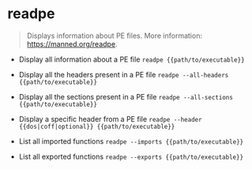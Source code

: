 # readpe
> Displays information about PE files.
> More information: <https://manned.org/readpe>.

- Display all information about a PE file
`readpe {{path/to/executable}}`

- Display all the headers present in a PE file
`readpe --all-headers {{path/to/executable}}`

- Display all the sections present in a PE file
`readpe --all-sections {{path/to/executable}}`

- Display a specific header from a PE file
`readpe --header {{dos|coff|optional}} {{path/to/executable}}`

- List all imported functions
`readpe --imports {{path/to/executable}}`

- List all exported functions
`readpe --exports {{path/to/executable}}`
